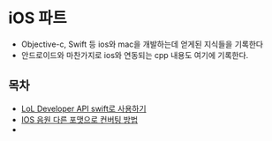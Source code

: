 # iOS 파트

* Objective-c, Swift 등 ios와 mac을 개발하는데 얻게된 지식들을 기록한다
* 안드로이드와 마찬가지로 ios와 연동되는 cpp 내용도 여기에 기록한다. 

## 목차

* [LoL Developer API swift로 사용하기](https://github.com/euiweon/gitbook_gameprogramming/tree/716e8dc6b389dc5ee6f54ede5f127addfc4b09e1/ios/lol_api_riot.md)
* [IOS 음원 다른 포맷으로 컨버팅 방법](https://github.com/euiweon/gitbook_gameprogramming/tree/716e8dc6b389dc5ee6f54ede5f127addfc4b09e1/ios/audio_format_convert.md)
* 
